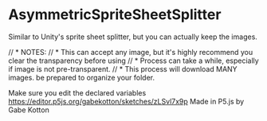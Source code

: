 # AsymmetricSpriteSheetSplitter 




Similar to Unity's sprite sheet splitter, but you can actually keep the images.

// * NOTES: 
// * This can accept any image, but it's highly recommend you clear the transparency before using
// * Process can take a while, especially if image is not pre-transparent.
// * This process will download MANY images. be prepared to organize your folder.

Make sure you edit the declared variables
https://editor.p5js.org/gabekotton/sketches/zLSvl7x9p
Made in P5.js by Gabe Kotton
